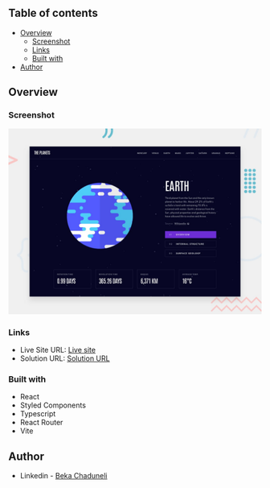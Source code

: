## Table of contents

- [Overview](#overview)
  - [Screenshot](#screenshot)
  - [Links](#links)
  - [Built with](#built-with)
- [Author](#author)

## Overview

### Screenshot

![](/preview.jpg)

### Links

- Live Site URL: [Live site](https://planet-facts-reacts-bglpub0w9-bekachaduneli.vercel.app/)
- Solution URL: [Solution URL](https://github.com/bekaChaduneli/planet-facts-react)

### Built with

- React
- Styled Components
- Typescript
- React Router
- Vite

## Author

- Linkedin - [Beka Chaduneli](https://www.linkedin.com/in/beka-chaduneli-28203422b/)
